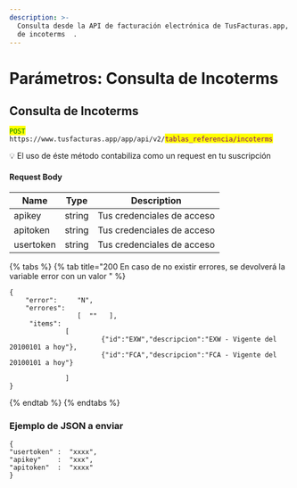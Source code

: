 ```yaml
---
description: >-
  Consulta desde la API de facturación electrónica de TusFacturas.app, la lista
  de incoterms  .
---
```


# Parámetros: Consulta de Incoterms

## Consulta de Incoterms

<mark style="color:green;">`POST`</mark> `https://www.tusfacturas.app/app/api/v2/`<mark style="color:purple;">`tablas_referencia/incoterms`</mark>

💡 El uso de éste método  contabiliza como un request en tu suscripción

#### Request Body

| Name      | Type   | Description                |
| --------- | ------ | -------------------------- |
| apikey    | string | Tus credenciales de acceso |
| apitoken  | string | Tus credenciales de acceso |
| usertoken | string | Tus credenciales de acceso |

{% tabs %}
{% tab title="200 En caso de no existir errores, se devolverá la variable error con un valor " %}
```
{
    "error":     "N",
    "errores":   
                 [  ""   ],    
     "items":       
              [ 
                       {"id":"EXW","descripcion":"EXW - Vigente del 20100101 a hoy"},
                       {"id":"FCA","descripcion":"FCA - Vigente del 20100101 a hoy"}

              ]
}
```
{% endtab %}
{% endtabs %}

### Ejemplo de JSON a enviar

```
{
"usertoken" :  "xxxx",
"apikey"    :  "xxx",
"apitoken"  :  "xxxx"
}
```
